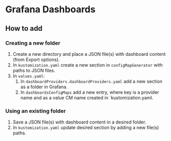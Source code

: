 # Grafana Dashboards

## How to add

### Creating a new folder

1. Create a new directory and place a JSON file(s) with dashboard content (from Export options).
2. In `kustomization.yaml` create a new section in `configMapGenerator` with paths to JSON files.
3. In `values.yaml`:
   1. In `dashboardProviders.dashboardProviders.yaml` add a new section as a folder in Grafana.
   2. In `dashboardsConfigMaps` add a new entry, where key is a provider name and as a value CM name created in `kustomization.yaml.

### Using an existing folder

1. Save a JSON file(s) with dashboard content in a desired folder.
2. In `kustomization.yaml` update desired section by adding a new file(s) paths.
